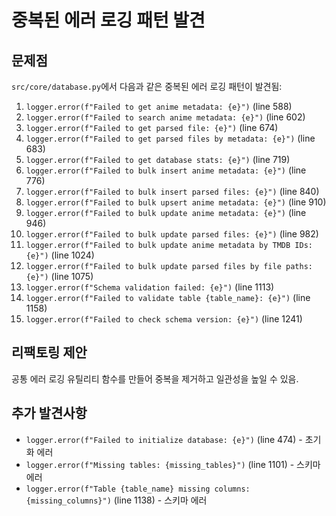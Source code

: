 # 중복된 에러 로깅 패턴 발견

## 문제점
`src/core/database.py`에서 다음과 같은 중복된 에러 로깅 패턴이 발견됨:

1. `logger.error(f"Failed to get anime metadata: {e}")` (line 588)
2. `logger.error(f"Failed to search anime metadata: {e}")` (line 602)
3. `logger.error(f"Failed to get parsed file: {e}")` (line 674)
4. `logger.error(f"Failed to get parsed files by metadata: {e}")` (line 683)
5. `logger.error(f"Failed to get database stats: {e}")` (line 719)
6. `logger.error(f"Failed to bulk insert anime metadata: {e}")` (line 776)
7. `logger.error(f"Failed to bulk insert parsed files: {e}")` (line 840)
8. `logger.error(f"Failed to bulk upsert anime metadata: {e}")` (line 910)
9. `logger.error(f"Failed to bulk update anime metadata: {e}")` (line 946)
10. `logger.error(f"Failed to bulk update parsed files: {e}")` (line 982)
11. `logger.error(f"Failed to bulk update anime metadata by TMDB IDs: {e}")` (line 1024)
12. `logger.error(f"Failed to bulk update parsed files by file paths: {e}")` (line 1075)
13. `logger.error(f"Schema validation failed: {e}")` (line 1113)
14. `logger.error(f"Failed to validate table {table_name}: {e}")` (line 1158)
15. `logger.error(f"Failed to check schema version: {e}")` (line 1241)

## 리팩토링 제안
공통 에러 로깅 유틸리티 함수를 만들어 중복을 제거하고 일관성을 높일 수 있음.

## 추가 발견사항
- `logger.error(f"Failed to initialize database: {e}")` (line 474) - 초기화 에러
- `logger.error(f"Missing tables: {missing_tables}")` (line 1101) - 스키마 에러
- `logger.error(f"Table {table_name} missing columns: {missing_columns}")` (line 1138) - 스키마 에러